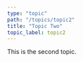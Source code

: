```yaml
---
type: "topic"
path: "/topics/topic2"
title: "Topic Two"
topic_label: topic2
---
```


This is the second topic.
